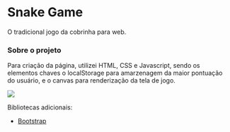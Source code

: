 # Snake Game 

O tradicional jogo da cobrinha para web.


### Sobre o projeto

Para criação da página, utilizei HTML, CSS e Javascript, sendo os elementos chaves o localStorage para amarzenagem da maior pontuação do usuário, e o canvas para renderização da tela de jogo.

<img src="template.gif" />

Bibliotecas adicionais:

* [Bootstrap](https://getbootstrap.com)
